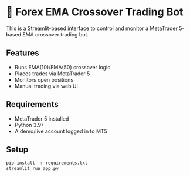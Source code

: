 # 💸 Forex EMA Crossover Trading Bot

This is a Streamlit-based interface to control and monitor a MetaTrader 5-based EMA crossover trading bot.

## Features

- Runs EMA(10)/EMA(50) crossover logic
- Places trades via MetaTrader 5
- Monitors open positions
- Manual trading via web UI

## Requirements

- MetaTrader 5 installed
- Python 3.9+
- A demo/live account logged in to MT5

## Setup

```bash
pip install -r requirements.txt
streamlit run app.py

